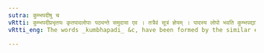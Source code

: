 ```yaml
---
sutra: कुम्भपदीषु च
vRtti: कुम्भपदीप्रभृतयः कृतपादलोपाः पठ्यन्ते समुदाया एव । तत्रैवं सूत्रं ज्ञेयम् । पादस्य लोपो भवति कुम्भपद्यादिविषये । यथा कुम्भपद्यादयः सिध्यन्ति ॥
vRtti_eng: The words _kumbhapadi_ &c, have been formed by the similar elision of the अ of पाद ॥

---
```

